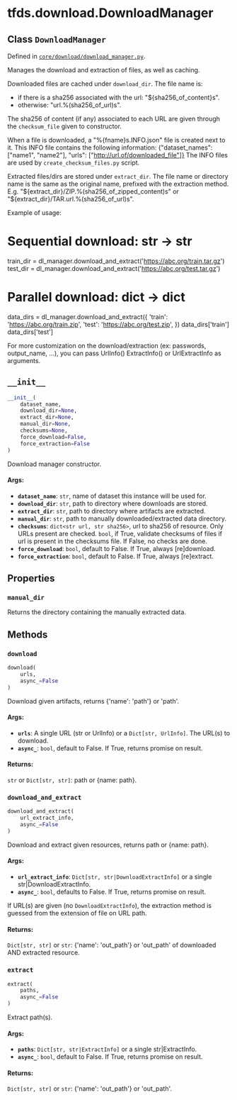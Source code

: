 <div itemscope itemtype="http://developers.google.com/ReferenceObject">
<meta itemprop="name" content="tfds.download.DownloadManager" />
<meta itemprop="path" content="Stable" />
<meta itemprop="property" content="manual_dir"/>
<meta itemprop="property" content="__init__"/>
<meta itemprop="property" content="download"/>
<meta itemprop="property" content="download_and_extract"/>
<meta itemprop="property" content="extract"/>
</div>

# tfds.download.DownloadManager

## Class `DownloadManager`





Defined in [`core/download/download_manager.py`](https://github.com/tensorflow/datasets/tree/master/tensorflow_datasets/core/download/download_manager.py).

Manages the download and extraction of files, as well as caching.

Downloaded files are cached under `download_dir`. The file name is:
  - if there is a sha256 associated with the url: "${sha256_of_content}s".
  - otherwise: "url.%(sha256_of_url)s".

The sha256 of content (if any) associated to each URL are given through the
`checksum_file` given to constructor.

When a file is downloaded, a "%{fname}s.INFO.json" file is created next to it.
This INFO file contains the following information:
{"dataset_names": ["name1", "name2"],
 "urls": ["http://url.of/downloaded_file"]}
The INFO files are used by `create_checksum_files.py` script.

Extracted files/dirs are stored under `extract_dir`. The file name or
directory name is the same as the original name, prefixed with the extraction
method. E.g. "${extract_dir}/ZIP.%(sha256_of_zipped_content)s" or
             "${extract_dir}/TAR.url.%(sha256_of_url)s".

Example of usage:

  # Sequential download: str -> str
  train_dir = dl_manager.download_and_extract('https://abc.org/train.tar.gz')
  test_dir = dl_manager.download_and_extract('https://abc.org/test.tar.gz')

  # Parallel download: dict -> dict
  data_dirs = dl_manager.download_and_extract({
     'train': 'https://abc.org/train.zip',
     'test': 'https://abc.org/test.zip',
  })
  data_dirs['train']
  data_dirs['test']

For more customization on the download/extraction (ex: passwords, output_name,
...), you can pass UrlInfo() ExtractInfo() or UrlExtractInfo as arguments.

<h2 id="__init__"><code>__init__</code></h2>

``` python
__init__(
    dataset_name,
    download_dir=None,
    extract_dir=None,
    manual_dir=None,
    checksums=None,
    force_download=False,
    force_extraction=False
)
```

Download manager constructor.

#### Args:

* <b>`dataset_name`</b>: `str`, name of dataset this instance will be used for.
* <b>`download_dir`</b>: `str`, path to directory where downloads are stored.
* <b>`extract_dir`</b>: `str`, path to directory where artifacts are extracted.
* <b>`manual_dir`</b>: `str`, path to manually downloaded/extracted data directory.
* <b>`checksums`</b>: `dict<str url, str sha256>`, url to sha256 of resource.
    Only URLs present are checked.
  `bool`, if True, validate checksums of files if url is
    present in the checksums file. If False, no checks are done.
* <b>`force_download`</b>: `bool`, default to False. If True, always [re]download.
* <b>`force_extraction`</b>: `bool`, default to False. If True, always [re]extract.



## Properties

<h3 id="manual_dir"><code>manual_dir</code></h3>

Returns the directory containing the manually extracted data.



## Methods

<h3 id="download"><code>download</code></h3>

``` python
download(
    urls,
    async_=False
)
```

Download given artifacts, returns {'name': 'path'} or 'path'.

#### Args:

* <b>`urls`</b>: A single URL (str or UrlInfo) or a `Dict[str, UrlInfo]`.
    The URL(s) to download.
* <b>`async_`</b>: `bool`, default to False. If True, returns promise on result.


#### Returns:

`str` or `Dict[str, str]`: path or {name: path}.

<h3 id="download_and_extract"><code>download_and_extract</code></h3>

``` python
download_and_extract(
    url_extract_info,
    async_=False
)
```

Download and extract given resources, returns path or {name: path}.

#### Args:

* <b>`url_extract_info`</b>: `Dict[str, str|DownloadExtractInfo]` or a single
    str|DownloadExtractInfo.
* <b>`async_`</b>: `bool`, defaults to False. If True, returns promise on result.

If URL(s) are given (no `DownloadExtractInfo`), the extraction method is
guessed from the extension of file on URL path.


#### Returns:

`Dict[str, str]` or `str`: {'name': 'out_path'} or 'out_path' of
downloaded AND extracted resource.

<h3 id="extract"><code>extract</code></h3>

``` python
extract(
    paths,
    async_=False
)
```

Extract path(s).

#### Args:

* <b>`paths`</b>: `Dict[str, str|ExtractInfo]` or a single str|ExtractInfo.
* <b>`async_`</b>: `bool`, default to False. If True, returns promise on result.


#### Returns:

`Dict[str, str]` or `str`: {'name': 'out_path'} or 'out_path'.



